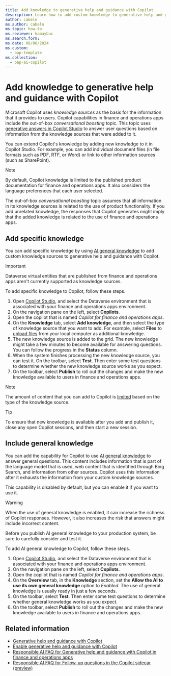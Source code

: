 ```yaml
---
title: Add knowledge to generative help and guidance with Copilot
description: Learn how to add custom knowledge to generative help and guidance with Copilot to support users through additional information.
author: cabeln
ms.author: cabeln
ms.topic: how-to
ms.reviewer: kamaybac
ms.search.form:
ms.date: 08/06/2024
ms.custom: 
  - bap-template
ms.collection:
  - bap-ai-copilot
---
```


# Add knowledge to generative help and guidance with Copilot

Microsoft Copilot uses *knowledge sources* as the basis for the information that it provides to users. Copilot capabilities in finance and operations apps include the out-of-box *conversational boosting* topic. This topic uses [generative answers in Copilot Studio](/microsoft-copilot-studio/nlu-boost-conversations) to answer user questions based on information from the knowledge sources that were added to it.

You can extend Copilot's knowledge by adding new knowledge to it in Copilot Studio. For example, you can add individual document files (in file formats such as PDF, RTF, or Word) or link to other information sources (such as SharePoint).

> [!NOTE]
> By default, Copilot knowledge is limited to the published product documentation for finance and operations apps. It also considers the language preferences that each user selected.
>
> The out-of-box *conversational boosting* topic assumes that all information in its knowledge sources is related to the use of product functionality. If you add unrelated knowledge, the responses that Copilot generates might imply that the added knowledge is related to the use of finance and operations apps.

## Add specific knowledge

You can add specific knowledge by using [AI general knowledge](/microsoft-copilot-studio/nlu-ai-general-knowledge) to add custom knowledge sources to generative help and guidance with Copilot.

> [!IMPORTANT]
> Dataverse virtual entities that are published from finance and operations apps aren't currently supported as knowledge sources.

To add specific knowledge to Copilot, follow these steps.

1. Open [Copilot Studio](https://copilotstudio.microsoft.com/), and select the Dataverse environment that is associated with your finance and operations apps environment.
1. On the navigation pane on the left, select **Copilots**.
1. Open the copilot that is named *Copilot for finance and operations apps*.
1. On the **Knowledge** tab, select **Add knowledge**, and then select the type of knowledge source that you want to add. For example, select **Files** to [upload files](/microsoft-copilot-studio/nlu-documents) from your local computer as additional knowledge.
1. The new knowledge source is added to the grid. The new knowledge might take a few minutes to become available for answering questions. You can follow the progress in the **Status** column.
1. When the system finishes processing the new knowledge source, you can test it. On the toolbar, select **Test**. Then enter some test questions to determine whether the new knowledge source works as you expect.
1. On the toolbar, select **Publish** to roll out the changes and make the new knowledge available to users in finance and operations apps.

> [!NOTE]
> The amount of content that you can add to Copilot is [limited](/microsoft-copilot-studio/nlu-boost-node#information-sources) based on the type of the knowledge source.

> [!TIP]
> To ensure that new knowledge is available after you add and publish it, close any open Copilot sessions, and then start a new session.

## Include general knowledge

You can add the capability for Copilot to use [AI general knowledge](/microsoft-copilot-studio/nlu-ai-general-knowledge) to answer general questions. This content includes information that is part of the language model that is used, web content that is identified through Bing Search, and information from other sources. Copilot uses this information after it exhausts the information from your custom knowledge sources.

This capability is disabled by default, but you can enable it if you want to use it.

> [!WARNING]
> When the use of general knowledge is enabled, it can increase the richness of Copilot responses. However, it also increases the risk that answers might include incorrect content.
>
> Before you publish AI general knowledge to your production system, be sure to carefully consider and test it.

To add AI general knowledge to Copilot, follow these steps.

1. Open [Copilot Studio](https://copilotstudio.microsoft.com/), and select the Dataverse environment that is associated with your finance and operations apps environment.
1. On the navigation pane on the left, select **Copilots**.
1. Open the copilot that is named *Copilot for finance and operations apps*.
1. On the **Overview** tab, in the **Knowledge** section, set the **Allow the AI to use its own general knowledge** option to *Enabled*. The use of general knowledge is usually ready in just a few seconds.
1. On the toolbar, select **Test**. Then enter some test questions to determine whether general knowledge works as you expect.
1. On the toolbar, select **Publish** to roll out the changes and make the new knowledge available to users in finance and operations apps.

## Related information

- [Generative help and guidance with Copilot](../../fin-ops/copilot/copliot-generative-help.md)
- [Enable generative help and guidance with Copilot](enable-copliot-generative-help.md)
- [Responsible AI FAQ for Generative help and guidance with Copilot in finance and operations apps](../../fin-ops/copilot/faq-copilot-generative-help.md)
- [Responsible AI FAQ for Follow-up questions in the Copilot sidecar (preview)](../../fin-ops/copilot/faq-copilot-suggested-questions.md)
